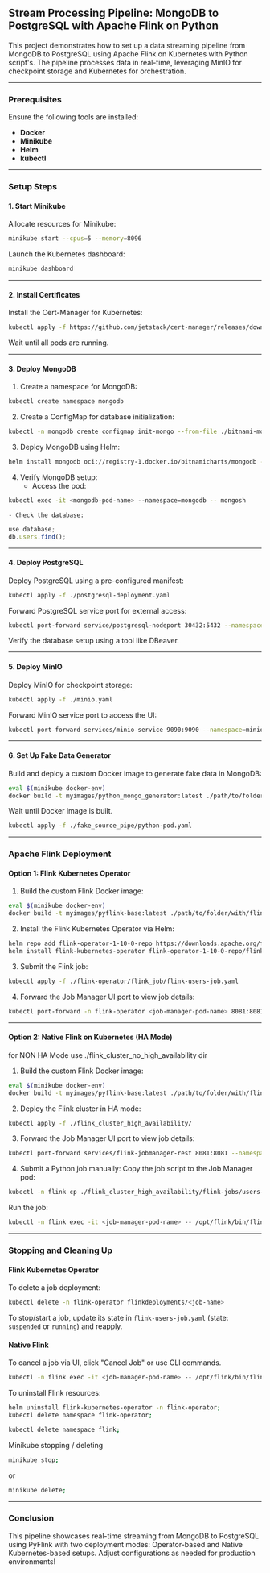 ## **Stream Processing Pipeline: MongoDB to PostgreSQL with Apache Flink on Python**

This project demonstrates how to set up a data streaming pipeline from MongoDB to PostgreSQL using Apache Flink on Kubernetes with Python script's. The pipeline processes data in real-time, leveraging MinIO for checkpoint storage and Kubernetes for orchestration.

---

### **Prerequisites**

Ensure the following tools are installed:

- **Docker**
- **Minikube**
- **Helm**
- **kubectl**

---

### **Setup Steps**

#### **1. Start Minikube**

Allocate resources for Minikube:

```bash
minikube start --cpus=5 --memory=8096
```

Launch the Kubernetes dashboard:

```bash
minikube dashboard
```

---

#### **2. Install Certificates**

Install the Cert-Manager for Kubernetes:

```bash
kubectl apply -f https://github.com/jetstack/cert-manager/releases/download/v1.11.0/cert-manager.yaml
```

Wait until all pods are running.

---

#### **3. Deploy MongoDB**

1. Create a namespace for MongoDB:

```bash
kubectl create namespace mongodb
```

2. Create a ConfigMap for database initialization:

```bash
kubectl -n mongodb create configmap init-mongo --from-file ./bitnami-mongo-replica-set/init-mongo.js
```

3. Deploy MongoDB using Helm:

```bash
helm install mongodb oci://registry-1.docker.io/bitnamicharts/mongodb -f ./bitnami-mongo-replica-set/values.yaml --namespace mongodb --create-namespace
```

4. Verify MongoDB setup:
    - Access the pod:

```bash
kubectl exec -it <mongodb-pod-name> --namespace=mongodb -- mongosh
```

    - Check the database:

```javascript
use database;
db.users.find();
```


---

#### **4. Deploy PostgreSQL**

Deploy PostgreSQL using a pre-configured manifest:

```bash
kubectl apply -f ./postgresql-deployment.yaml
```

Forward PostgreSQL service port for external access:

```bash
kubectl port-forward service/postgresql-nodeport 30432:5432 --namespace=postgresql
```

Verify the database setup using a tool like DBeaver.

---

#### **5. Deploy MinIO**

Deploy MinIO for checkpoint storage:

```bash
kubectl apply -f ./minio.yaml
```

Forward MinIO service port to access the UI:

```bash
kubectl port-forward services/minio-service 9090:9090 --namespace=minio
```

---

#### **6. Set Up Fake Data Generator**

Build and deploy a custom Docker image to generate fake data in MongoDB:

```bash
eval $(minikube docker-env)
docker build -t myimages/python_mongo_generator:latest ./path/to/folder/with/fake_source_pipe
```

Wait until Docker image is built.

```bash
kubectl apply -f ./fake_source_pipe/python-pod.yaml
```
---

### **Apache Flink Deployment**

#### **Option 1: Flink Kubernetes Operator**

1. Build the custom Flink Docker image:

```bash
eval $(minikube docker-env)
docker build -t myimages/pyflink-base:latest ./path/to/folder/with/flink_job
```

2. Install the Flink Kubernetes Operator via Helm:

```bash
helm repo add flink-operator-1-10-0-repo https://downloads.apache.org/flink/flink-kubernetes-operator-1.10.0/
helm install flink-kubernetes-operator flink-operator-1-10-0-repo/flink-kubernetes-operator --namespace flink-operator --create-namespace
```

3. Submit the Flink job:

```bash
kubectl apply -f ./flink-operator/flink_job/flink-users-job.yaml
```

4. Forward the Job Manager UI port to view job details:

```bash
kubectl port-forward -n flink-operator <job-manager-pod-name> 8081:8081
```


---

#### **Option 2: Native Flink on Kubernetes (HA Mode)**
for NON HA Mode use ./flink_cluster_no_high_availability dir

1. Build the custom Flink Docker image:

```bash
eval $(minikube docker-env)
docker build -t myimages/pyflink-base:latest ./path/to/folder/with/flink_jobs
```

2. Deploy the Flink cluster in HA mode:

```bash
kubectl apply -f ./flink_cluster_high_availability/
```

3. Forward the Job Manager UI port to view job details:

```bash
kubectl port-forward services/flink-jobmanager-rest 8081:8081 --namespace=flink
```

4. Submit a Python job manually:
Copy the job script to the Job Manager pod:

```bash
kubectl -n flink cp ./flink_cluster_high_availability/flink-jobs/users-job.py <job-manager-pod-name>:/tmp/users-job.py;
```

Run the job:

```bash
kubectl -n flink exec -it <job-manager-pod-name> -- /opt/flink/bin/flink run --python /tmp/users-job.py;
```


---

### **Stopping and Cleaning Up**

#### **Flink Kubernetes Operator**

To delete a job deployment:

```bash
kubectl delete -n flink-operator flinkdeployments/<job-name>
```

To stop/start a job, update its state in `flink-users-job.yaml` (state: `suspended` or `running`) and reapply.

#### **Native Flink**

To cancel a job via UI, click "Cancel Job" or use CLI commands.
```bash
kubectl -n flink exec -it <job-manager-pod-name> -- /opt/flink/bin/flink stop --savepointPath s3a://apache-flink/savepoints/<job-name>/ <job-id>
```

To uninstall Flink resources:

```bash
helm uninstall flink-kubernetes-operator -n flink-operator;
kubectl delete namespace flink-operator;
```
```bash
kubectl delete namespace flink;
```

Minikube stopping / deleting
```bash
minikube stop;
```
or
```bash
minikube delete;
```
---

### **Conclusion**

This pipeline showcases real-time streaming from MongoDB to PostgreSQL using PyFlink with two deployment modes: Operator-based and Native Kubernetes-based setups. Adjust configurations as needed for production environments!
